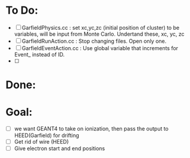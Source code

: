 # To Do:
- [ ] GarfieldPhysics.cc : set xc,yc,zc (initial position of cluster) to be variables, will be input from Monte Carlo. Undertand these, xc, yc, zc
- [ ] GarfieldRunAction.cc : Stop changing files. Open only one.
- [ ] GarfieldEventAction.cc : Use global variable that increments for Event_ instead of ID.
- [ ]

# Done:


# Goal:
- [ ] we want GEANT4 to take on ionization, then pass the output to HEED(Garfield) for drifting
- [ ] Get rid of wire (HEED)
- [ ] Give electron start and end positions
